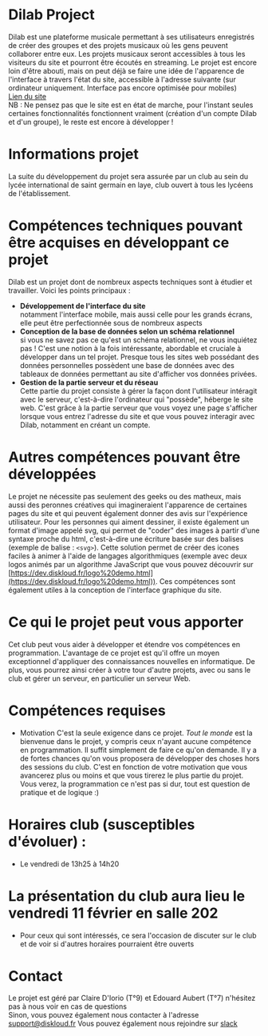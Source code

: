 # Dilab Project
Dilab est une plateforme musicale permettant à ses utilisateurs enregistrés de créer des groupes et des projets musicaux où les gens peuvent collaborer entre eux. Les projets musicaux seront accessibles à tous les visiteurs du site et pourront être écoutés en streaming. Le projet est encore loin d'être abouti, mais on peut déjà se faire une idée de l'apparence de l'interface à travers l'état du site, accessible à l'adresse suivante (sur ordinateur uniquement. Interface pas encore optimisée pour mobiles) \
[Lien du site](https://e.diskloud.fr/Dilab) \
NB : Ne pensez pas que le site est en état de marche, pour l'instant seules certaines fonctionnalités fonctionnent vraiment (création d'un compte Dilab et d'un groupe), le reste est encore à développer !
# Informations projet
La suite du développement du projet sera assurée par un club au sein du lycée international de saint germain en laye, club ouvert à tous les lycéens de l'établissement.
# Compétences techniques pouvant être acquises en développant ce projet
Dilab est un projet dont de nombreux aspects techniques sont à étudier et travailler. Voici les points principaux :
+ __Développement de l'interface du site__\
notamment l'interface mobile, mais aussi celle pour les grands écrans, elle peut être perfectionnée sous de nombreux aspects 
+ __Conception de la base de données selon un schéma relationnel__\
si vous ne savez pas ce qu'est un schéma relationnel, ne vous inquiétez pas ! C'est une notion à la fois intéressante, abordable et cruciale à développer dans un tel projet. Presque tous les sites web possédant des données personnelles possèdent une base de données avec des tableaux de données permettant au site d'afficher vos données privées. 
+ __Gestion de la partie serveur et du réseau__\
Cette partie du projet consiste à gérer la façon dont l'utilisateur intéragit avec le serveur, c'est-à-dire l'ordinateur qui "possède", héberge le site web. C'est grâce à la partie serveur que vous voyez une page s'afficher lorsque vous entrez l'adresse du site et que vous pouvez interagir avec Dilab, notamment en créant un compte.
# Autres compétences pouvant être développées
Le projet ne nécessite pas seulement des geeks ou des matheux, mais aussi des peronnes créatives qui imagineraient l'apparence de certaines pages du site et qui peuvent également donner des avis sur l'expérience utilisateur. Pour les personnes qui aiment dessiner, il existe également un format d'image appelé svg, qui permet de "coder" des images à partir d'une syntaxe proche du html, c'est-à-dire une écriture basée sur des balises (exemple de balise : <code>&lt;svg&gt;</code>). Cette solution permet de créer des icones faciles à animer à l'aide de langages algorithmiques (exemple avec deux logos animés par un algorithme JavaScript que vous pouvez découvrir sur [https://dev.diskloud.fr/logo%20demo.html](https://dev.diskloud.fr/logo%20demo.html)). Ces compétences sont également utiles à la conception de l'interface graphique du site.
# Ce qui le projet peut vous apporter
Cet club peut vous aider à développer et étendre vos compétences en programmation. L'avantage de ce projet est qu'il offre un moyen exceptionnel d'appliquer des connaissances nouvelles en informatique. De plus, vous pourrez ainsi créer à votre tour d'autre projets, avec ou sans le club et gérer un serveur, en particulier un serveur Web.
# Compétences requises
+ Motivation
C'est la seule exigence dans ce projet. _Tout le monde_ est la bienvenue dans le projet, y compris ceux n'ayant aucune compétence en programmation. Il suffit simplement de faire ce qu'on demande. Il y a de fortes chances qu'on vous proposera de développer des choses hors des sessions du club. C'est en fonction de votre motivation que vous avancerez plus ou moins et que vous tirerez le plus partie du projet. Vous verez, la programmation ce n'est pas si dur, tout est question de pratique et de logique :) 
# Horaires club (susceptibles d'évoluer) :
+ Le vendredi de 13h25 à 14h20
# La présentation du club aura lieu le vendredi 11 février en salle 202
+ Pour ceux qui sont intéressés, ce sera l'occasion de discuter sur le club et de voir si d'autres horaires pourraient être ouverts
# Contact
Le projet est géré par Claire D'Iorio (T°9) et Edouard Aubert (T°7) n'hésitez pas à nous voir en cas de questions \
Sinon, vous pouvez également nous contacter à l'adresse support@diskloud.fr
Vous pouvez également nous rejoindre sur [slack](https://join.slack.com/t/atelier-web/shared_invite/zt-13h6ejy8y-ZixOenuAPeTbrhiP0YYeOg)

